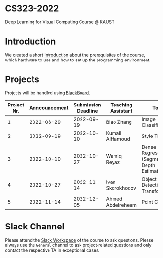 # CS323-2022
Deep Learning for Visual Computing Course @ KAUST

# Introduction
We created a short [Introduction](introduction.md) about the prerequisites of the course, which hardware to use and how to set up the programming environment.

# Projects
Projects will be handled using [BlackBoard](https://blackboard.kaust.edu.sa/).

| Project Nr. | Anncouncement | Submission Deadline | Teaching Assistant | Topic                                             | Project Instructions |
| ----------- | ------------- | ------------------- | ------------------ | ------------------------------------------------- | -------------------- |
| 1           | 2022-08-29    | 2022-09-19          | Biao Zhang         | Image Classification                              | [Download](project_1_image_classification.zip)
| 2           | 2022-09-19    | 2022-10-10          | Kumail AlHamoud    | Style Transfer                                    | [Download](https://drive.google.com/file/d/1g5YfQL50nVXLwDrHLQOU91hPQPgfkFeF/view?usp=sharing)                     |
| 3           | 2022-10-10    | 2022-10-27          | Wamiq Reyaz        | Dense Regression (Segmentation, Depth Estimation) |                      |
| 4           | 2022-10-27    | 2022-11-14          | Ivan Skorokhodov   | Object Detection with Transformers                |                      |                     
| 5           | 2022-11-14    | 2022-12-05          | Ahmed Abdelreheem  | Point Clouds                                      |                      |

# Slack Channel
Please attend the [Slack Workspace](https://join.slack.com/t/cs323-2022/shared_invite/zt-1ekce91hy-xBverAhvVbqRxEHbs_lsVQ) of the course to ask questions. Please always use the `General` channel to ask project-related questions and only contact the respective TA in exceptional cases.
